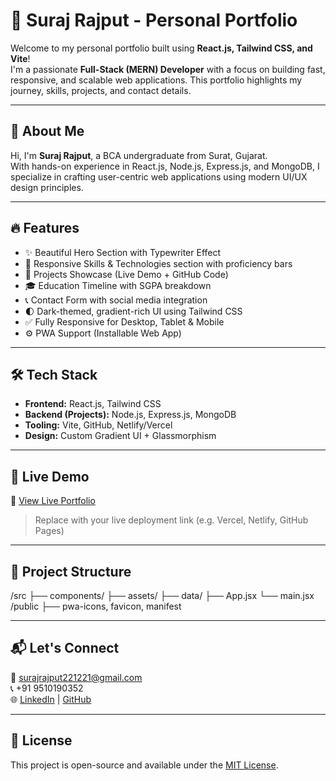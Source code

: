 # 🚀 Suraj Rajput - Personal Portfolio

Welcome to my personal portfolio built using **React.js, Tailwind CSS, and Vite**!  
I'm a passionate **Full-Stack (MERN) Developer** with a focus on building fast, responsive, and scalable web applications. This portfolio highlights my journey, skills, projects, and contact details.

---

## 🎯 About Me

Hi, I'm **Suraj Rajput**, a BCA undergraduate from Surat, Gujarat.  
With hands-on experience in React.js, Node.js, Express.js, and MongoDB, I specialize in crafting user-centric web applications using modern UI/UX design principles.

---

## 🔥 Features

- ✨ Beautiful Hero Section with Typewriter Effect
- 💼 Responsive Skills & Technologies section with proficiency bars
- 📂 Projects Showcase (Live Demo + GitHub Code)
- 🎓 Education Timeline with SGPA breakdown
- 📞 Contact Form with social media integration
- 🌓 Dark-themed, gradient-rich UI using Tailwind CSS
- ✅ Fully Responsive for Desktop, Tablet & Mobile
- ⚙️ PWA Support (Installable Web App)

---

## 🛠️ Tech Stack

- **Frontend:** React.js, Tailwind CSS
- **Backend (Projects):** Node.js, Express.js, MongoDB
- **Tooling:** Vite, GitHub, Netlify/Vercel
- **Design:** Custom Gradient UI + Glassmorphism

---

## 📸 Live Demo

🔗 [View Live Portfolio](https://your-portfolio-link.vercel.app)

> Replace with your live deployment link (e.g. Vercel, Netlify, GitHub Pages)

---

## 📁 Project Structure
/src
├── components/
├── assets/
├── data/
├── App.jsx
└── main.jsx
/public
├── pwa-icons, favicon, manifest

---

## 📬 Let's Connect

📧 surajrajput221221@gmail.com  
📞 +91 9510190352  
🌐 [LinkedIn](https://linkedin.com/in/suraj-rajput) | [GitHub](https://github.com/Suriya2023)

---

## 📝 License

This project is open-source and available under the [MIT License](LICENSE).

